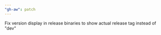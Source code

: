 ```yaml
---
"gh-aw": patch
---
```


Fix version display in release binaries to show actual release tag instead of "dev"
